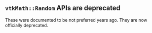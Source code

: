 ## `vtkMath::Random` APIs are deprecated

These were documented to be not preferred years ago. They are now officially
deprecated.
